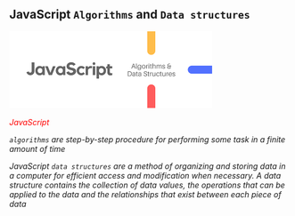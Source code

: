 ## JavaScript `Algorithms` and `Data structures`

![J_ADS](assets/js_ADS.png)

_<p style='color:red'>JavaScript</p> `algorithms` are step-by-step procedure for performing some task in a finite amount of time_

_JavaScript `data structures` are a method of organizing and storing data in a computer for efficient access and modification when necessary. A data structure contains the collection of data values, the operations that can be applied to the data and the relationships that exist between each piece of data_

